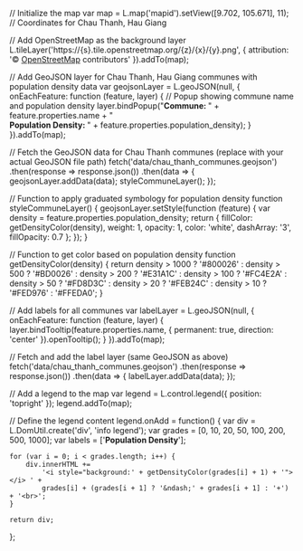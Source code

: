 // Initialize the map
var map = L.map('mapid').setView([9.702, 105.671], 11);  // Coordinates for Chau Thanh, Hau Giang

// Add OpenStreetMap as the background layer
L.tileLayer('https://{s}.tile.openstreetmap.org/{z}/{x}/{y}.png', {
    attribution: '&copy; <a href="https://www.openstreetmap.org/copyright">OpenStreetMap</a> contributors'
}).addTo(map);

// Add GeoJSON layer for Chau Thanh, Hau Giang communes with population density data
var geojsonLayer = L.geoJSON(null, {
    onEachFeature: function (feature, layer) {
        // Popup showing commune name and population density
        layer.bindPopup("<strong>Commune: </strong>" + feature.properties.name + "<br><strong>Population Density: </strong>" + feature.properties.population_density);
    }
}).addTo(map);

// Fetch the GeoJSON data for Chau Thanh communes (replace with your actual GeoJSON file path)
fetch('data/chau_thanh_communes.geojson')
    .then(response => response.json())
    .then(data => {
        geojsonLayer.addData(data);
        styleCommuneLayer();
    });

// Function to apply graduated symbology for population density
function styleCommuneLayer() {
    geojsonLayer.setStyle(function (feature) {
        var density = feature.properties.population_density;
        return {
            fillColor: getDensityColor(density),
            weight: 1,
            opacity: 1,
            color: 'white',
            dashArray: '3',
            fillOpacity: 0.7
        };
    });
}

// Function to get color based on population density
function getDensityColor(density) {
    return density > 1000 ? '#800026' :
           density > 500  ? '#BD0026' :
           density > 200  ? '#E31A1C' :
           density > 100  ? '#FC4E2A' :
           density > 50   ? '#FD8D3C' :
           density > 20   ? '#FEB24C' :
           density > 10   ? '#FED976' :
                            '#FFEDA0';
}

// Add labels for all communes
var labelLayer = L.geoJSON(null, {
    onEachFeature: function (feature, layer) {
        layer.bindTooltip(feature.properties.name, { permanent: true, direction: 'center' }).openTooltip();
    }
}).addTo(map);

// Fetch and add the label layer (same GeoJSON as above)
fetch('data/chau_thanh_communes.geojson')
    .then(response => response.json())
    .then(data => {
        labelLayer.addData(data);
    });

// Add a legend to the map
var legend = L.control.legend({
    position: 'topright'
});
legend.addTo(map);

// Define the legend content
legend.onAdd = function() {
    var div = L.DomUtil.create('div', 'info legend');
    var grades = [0, 10, 20, 50, 100, 200, 500, 1000];
    var labels = ['<strong>Population Density</strong>'];

    for (var i = 0; i < grades.length; i++) {
        div.innerHTML += 
            '<i style="background:' + getDensityColor(grades[i] + 1) + '"></i> ' +
            grades[i] + (grades[i + 1] ? '&ndash;' + grades[i + 1] : '+') + '<br>';
    }

    return div;
};
